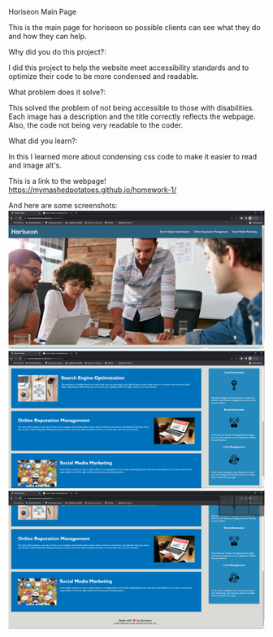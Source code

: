 Horiseon Main Page

This is the main page for horiseon so possible clients can see what they do and how they can help.


Why did you do this project?:

I did this project to help the website meet accessibility standards and to optimize their code to be more condensed and readable.


What problem does it solve?:

This solved the problem of not being accessible to those with disabilities. Each image has a description and the title correctly reflects the webpage. Also, the code not being very readable to the coder.


What did you learn?:

In this I learned more about condensing css code to make it easier to read and image alt's.

This is a link to the webpage!
https://mymashedpotatoes.github.io/homework-1/

And here are some screenshots:
![Picture 1](<assets/images/Screenshot 2023-11-15 160005.png>)
![Picture 2](<assets/images/Screenshot 2023-11-15 160011.png>)
![Picture 3](<assets/images/Screenshot 2023-11-15 160016.png>)